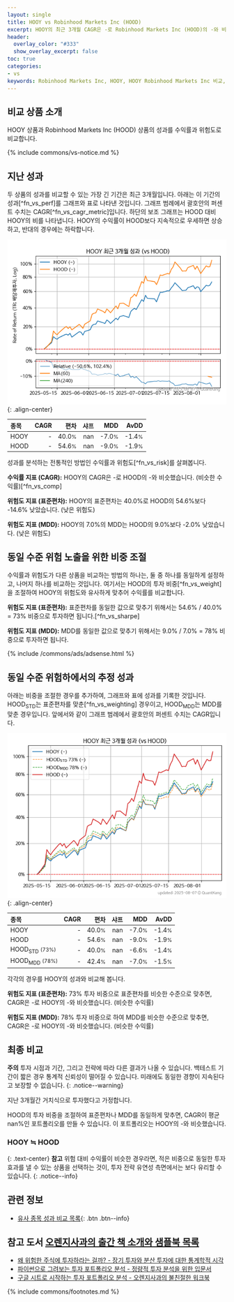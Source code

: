 ```yaml
---
layout: single
title: HOOY vs Robinhood Markets Inc (HOOD)
excerpt: HOOY의 최근 3개월 CAGR은 -로 Robinhood Markets Inc (HOOD)의 -와 비슷했습니다.
header:
  overlay_color: "#333"
  show_overlay_excerpt: false
toc: true
categories:
- vs
keywords: Robinhood Markets Inc, HOOY, HOOY Robinhood Markets Inc 비교, HOOD, HOOY HOOY 비교
---
```


## 비교 상품 소개


HOOY 상품과 Robinhood Markets Inc (HOOD) 상품의 성과를 수익률과 위험도로 비교합니다.





{% include commons/vs-notice.md %}

## 지난 성과

두 상품의 성과를 비교할 수 있는 가장 긴 기간은 최근 3개월입니다. 아래는 이 기간의 성과[^fn_vs_perf]를 그래프와 표로 나타낸 것입니다.
그래프 범례에서 괄호안의 퍼센트 수치는 CAGR[^fn_vs_cagr_metric]입니다.
하단의 보조 그래프는 HOOD 대비 HOOY의 비를 나타냅니다.
HOOY의 수익률이 HOOD보다 지속적으로 우세하면 상승하고, 반대의 경우에는 하락합니다.

![HOOY](/vs/images/hooy-vs-hood_dual.png){: .align-center}

| **종목** | **CAGR** | **편차** | **샤프** | **MDD** | **AvDD** |
| :------------ | ------: | -----------: | -------: | ------: | -------: |
| HOOY | - | 40.0<small>%</small> | nan | -7.0<small>%</small> | -1.4<small>%</small> |
| HOOD | - | 54.6<small>%</small> | nan | -9.0<small>%</small> | -1.9<small>%</small> |

<!-- more -->


성과를 분석하는 전통적인 방법인 수익률과 위험도[^fn_vs_risk]를 살펴봅니다.

**수익률 지표 (CAGR):** HOOY의 CAGR은 -로 HOOD의 -와 비슷했습니다. (비슷한 수익률)[^fn_vs_comp]

**위험도 지표 (표준편차):** HOOY의 표준편차는 40.0%로 HOOD의 54.6%보다 -14.6% 낮았습니다. (낮은 위험도)

**위험도 지표 (MDD):** HOOY의 7.0%의 MDD는 HOOD의 9.0%보다 -2.0% 낮았습니다. (낮은 위험도)



## 동일 수준 위험 노출을 위한 비중 조절

수익률과 위험도가 다른 상품을 비교하는 방법의 하나는, 둘 중 하나를 동일하게 설정하고, 나머지 하나를 비교하는 것입니다.
여기서는 HOOD의 투자 비중[^fn_vs_weight]을 조절하여 HOOY의 위험도와 유사하게 맞추어 수익률를 비교합니다.

**위험도 지표 (표준편차):** 표준편차를 동일한 값으로 맞추기 위해서는 54.6% / 40.0% = 73% 비중으로 투자하면 됩니다.[^fn_vs_sharpe]

**위험도 지표 (MDD):** MDD를 동일한 값으로 맞추기 위해서는 9.0% / 7.0% = 78% 비중으로 투자하면 됩니다.


{% include /commons/ads/adsense.html %}



## 동일 수준 위험하에서의 추정 성과

아래는 비중을 조절한 경우를 추가하여, 그래프와 표에 성과를 기록한 것입니다.
HOOD<sub>STD</sub>는 표준편차를 맞춘[^fn_vs_weighting] 경우이고, HOOD<sub>MDD</sub>는 MDD를 맞춘 경우입니다.
앞에서와 같이 그래프 범례에서 괄호안의 퍼센트 수치는 CAGR입니다.


![HOOY](/vs/images/hooy-vs-hood.png){: .align-center}



| **종목** | **CAGR** | **편차** | **샤프** | **MDD** | **AvDD** |
| :------------ | ------: | -----------: | -------: | ------: | -------: |
| HOOY | - | 40.0<small>%</small> | nan | -7.0<small>%</small> | -1.4<small>%</small> |
| HOOD | - | 54.6<small>%</small> | nan | -9.0<small>%</small> | -1.9<small>%</small> |
| HOOD<sub>STD</sub> <small>(73%)</small> | - | 40.0<small>%</small> | nan | -6.6<small>%</small> | -1.4<small>%</small> |
| HOOD<sub>MDD</sub> <small>(78%)</small> | - | 42.4<small>%</small> | nan | -7.0<small>%</small> | -1.5<small>%</small> |



각각의 경우를 HOOY의 성과와 비교해 봅니다.

**위험도 지표 (표준편차):** 73% 투자 비중으로 표준편차를 비슷한 수준으로 맞추면, CAGR은 -로 HOOY의 -와 비슷했습니다. (비슷한 수익률)

**위험도 지표 (MDD):** 78% 투자 비중으로 하여 MDD를 비슷한 수준으로 맞추면, CAGR은 -로 HOOY의 -와 비슷했습니다. (비슷한 수익률)




## 최종 비교

**주의** 투자 시점과 기간, 그리고 전략에 따라 다른 결과가 나올 수 있습니다. 백테스트 기간이 짧은 경우 통계적 신뢰성이 떨어질 수 있습니다. 미래에도 동일한 경향이 지속된다고 보장할 수 없습니다.
{: .notice--warning}

지난 3개월간 거치식으로 투자했다고 가정합니다.

HOOD의 투자 비중을 조절하여 표준편차나 MDD를 동일하게 맞추면, CAGR이 평균 nan%인 포트폴리오를 만들 수 있습니다.
이 포트폴리오는 HOOY의 -와 비슷했습니다.

### HOOY ≒ HOOD
{: .text-center}
**참고** 위험 대비 수익률이 비슷한 경우라면, 적은 비중으로 동일한 투자 효과를 낼 수 있는 상품을 선택하는 것이, 투자 전략 유연성 측면에서는 보다 유리할 수 있습니다.
{: .notice--info}


## 관련 정보

- [유사 종목 성과 비교 목록](/vs/){: .btn .btn--info}


## 참고 도서 [오렌지사과의 출간 책 소개와 샘플북 목록](https://kongdori.tistory.com/691)

- [왜 위험한 주식에 투자하라는 걸까? - 장기 투자와 분산 투자에 대한 통계학적 시각](https://kongdori.tistory.com/421)
- [파이썬으로 그려보는 투자 포트폴리오 분석  - 정량적 투자 분석을 위한 입문서](https://kongdori.tistory.com/643)
- [구글 시트로 시작하는 투자 포트폴리오 분석 - 오렌지사과의 불친절한 워크북](https://kongdori.tistory.com/449)

{% include commons/footnotes.md %}